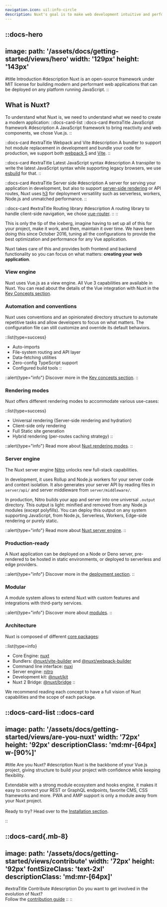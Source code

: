 ```yaml
---
navigation.icon: uil:info-circle
description: Nuxt's goal is to make web development intuitive and performant with a great DX in mind.
---
```


::docs-hero
---
image:
  path: '/assets/docs/getting-started/views/hero'
  width: '129px'
  height: '143px'
---
#title
Introduction
#description
Nuxt is an open-source framework under MIT license for building modern and performant web applications that can be deployed on any platform running JavaScript.
::

## What is Nuxt?

To understand what Nuxt is, we need to understand what we need to create a modern application:
::docs-card-list
  ::docs-card
  #extraTitle
  JavaScript framework
  #description
  A JavaScript framework to bring reactivity and web components, we chose Vue.js.
  ::

  ::docs-card
  #extraTitle
  Webpack and Vite
  #description
  A bundler to support hot module replacement in development and bundle your code for production, we support both [webpack 5](https://webpack.js.org/) and [Vite](https://vitejs.dev/).
  ::

  ::docs-card
  #extraTitle
  Latest JavaScript syntax
  #description
  A transpiler to write the latest JavaScript syntax while supporting legacy browsers, we use [esbuild](https://esbuild.github.io) for that.
  ::

  ::docs-card
  #extraTitle
  Server side
  #description
  A server for serving your application in development, but also to support [server-side rendering](https://vuejs.org/api/ssr.html#server-side-rendering-api) or API routes, Nuxt uses [h3](https://github.com/unjs/h3) for deployment versatility such as serverless, workers, Node.js and unmatched performance.
  ::

  ::docs-card
  #extraTitle
  Routing library
  #description
  A routing library to handle client-side navigation, we chose [vue-router](https://router.vuejs.org/).
  ::
::

This is only the tip of the iceberg, imagine having to set up all of this for your project, make it work, and then, maintain it over time. We have been doing this since October 2016, tuning all the configurations to provide the best optimization and performance for any Vue application.

Nuxt takes care of this and provides both frontend and backend functionality so you can focus on what matters: **creating your web application**.

### View engine

Nuxt uses Vue.js as a view engine. All Vue 3 capabilities are available in Nuxt. You can read about the details of the Vue integration with Nuxt in the [Key Concepts section](/docs/guide/concepts/vuejs-development).

### Automation and conventions

Nuxt uses conventions and an opinionated directory structure to automate repetitive tasks and allow developers to focus on what matters. The configuration file can still customize and override its default behaviors.

::list{type=success}
- Auto-imports
- File-system routing and API layer
- Data-fetching utilities
- Zero-config TypeScript support
- Configured build tools
::

::alert{type="info"}
Discover more in the [Key concepts section](/docs/guide/concepts/auto-imports).
::

### Rendering modes

Nuxt offers different rendering modes to accommodate various use-cases:

::list{type=success}
- Universal rendering (Server-side rendering and hydration)
- Client-side only rendering
- Full Static site generation
- Hybrid rendering (per-routes caching strategy)
::

::alert{type="info"}
Read more about [Nuxt rendering modes](/docs/guide/concepts/rendering).
::

### Server engine

The Nuxt server engine [Nitro](https://nitro.unjs.io) unlocks new full-stack capabilities.

In development, it uses Rollup and Node.js workers for your server code and context isolation. It also generates your server API by reading files in `server/api/` and server middleware from `server/middleware/`.

In production, Nitro builds your app and server into one universal `.output` directory. This output is light: minified and removed from any Node.js modules (except polyfills). You can deploy this output on any system supporting JavaScript, from Node.js, Serverless, Workers, Edge-side rendering or purely static.

::alert{type="info"}
Read more about [Nuxt server engine](/docs/guide/concepts/server-engine).
::

### Production-ready

A Nuxt application can be deployed on a Node or Deno server, pre-rendered to be hosted in static environments, or deployed to serverless and edge providers.

::alert{type="info"}
Discover more in the [deployment section](/docs/getting-started/deployment).
::

### Modular

A module system allows to extend Nuxt with custom features and integrations with third-party services.

::alert{type="info"}
Discover more about [modules](/docs/guide/concepts/modules).
::

### Architecture

Nuxt is composed of different [core packages](https://github.com/nuxt/framework/tree/main/packages):

::list{type=info}
- Core Engine: [nuxt](https://github.com/nuxt/framework/tree/main/packages/nuxt)
- Bundlers: [@nuxt/vite-builder](https://github.com/nuxt/framework/tree/main/packages/vite) and [@nuxt/webpack-builder](https://github.com/nuxt/framework/tree/main/packages/webpack)
- Command line interface: [nuxi](https://github.com/nuxt/framework/tree/main/packages/nuxi)
- Server engine: [nitro](https://github.com/unjs/nitro)
- Development kit: [@nuxt/kit](https://github.com/nuxt/framework/tree/main/packages/kit)
- Nuxt 2 Bridge: [@nuxt/bridge](https://github.com/nuxt/bridge)
::

We recommend reading each concept to have a full vision of Nuxt capabilities and the scope of each package.

::docs-card-list
  ::docs-card
  ---
  image:
    path: '/assets/docs/getting-started/views/are-you-nuxt'
    width: '72px'
    height: '92px'
  descriptionClass: 'md:mr-[64px] w-[90%]'
  ---
  #title
  Are you Nuxt?
  #description
  Nuxt is the backbone of your Vue.js project, giving structure to build your project with confidence while keeping flexibility.

  Extendable with a strong module ecosystem and hooks engine, it makes it easy to connect your REST or GraphQL endpoints, favorite CMS, CSS frameworks and more. PWA and AMP support is only a module away from your Nuxt project.
<br>
<br>
  Ready to try? Head over to the [Installation section](/docs/getting-started/installation).

  ::

  ::docs-card{.mb-8}
  ---
  image:
    path: '/assets/docs/getting-started/views/contribute'
    width: '72px'
    height: '92px'
  fontSizeClass: 'text-2xl'
  descriptionClass: 'md:mr-[64px]'
  ---
  #extraTitle
  Contribute
  #description
  Do you want to get involved in the evolution of Nuxt?
  <br>
  Follow the [contribution guide](/docs/community/contribution)
  ::
::
